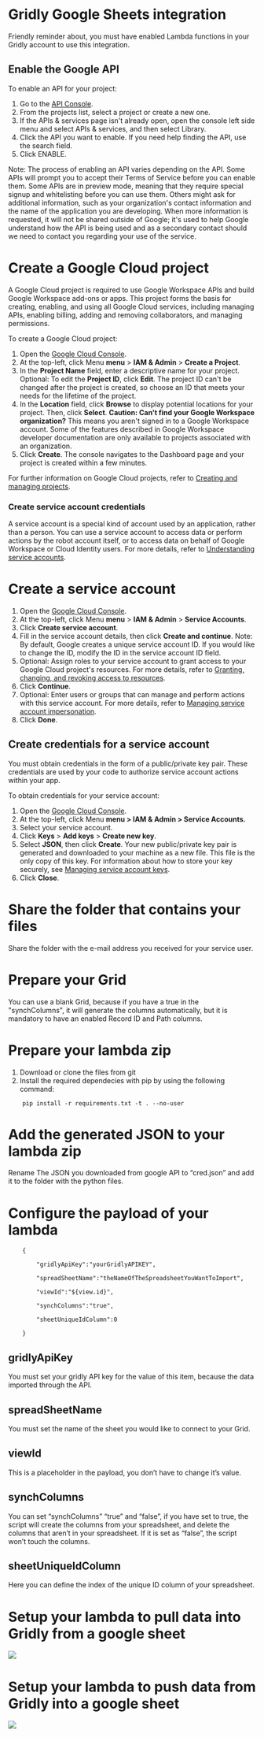 # Gridly Google Sheets integration
Friendly reminder about, you must have enabled Lambda functions in your Gridly account to use this integration.

## **Enable the Google API**

To enable an API for your project:

1. Go to the [API Console](https://console.developers.google.com/).
2. From the projects list, select a project or create a new one.
3. If the APIs &amp; services page isn&#39;t already open, open the console left side menu and select APIs &amp; services, and then select Library.
4. Click the API you want to enable. If you need help finding the API, use the search field.
5. Click ENABLE.

Note: The process of enabling an API varies depending on the API. Some APIs will prompt you to accept their Terms of Service before you can enable them. Some APIs are in preview mode, meaning that they require special signup and whitelisting before you can use them. Others might ask for additional information, such as your organization&#39;s contact information and the name of the application you are developing. When more information is requested, it will not be shared outside of Google; it&#39;s used to help Google understand how the API is being used and as a secondary contact should we need to contact you regarding your use of the service.

# **Create a Google Cloud project** 
A Google Cloud project is required to use Google Workspace APIs and build Google Workspace add-ons or apps. This project forms the basis for creating, enabling, and using all Google Cloud services, including managing APIs, enabling billing, adding and removing collaborators, and managing permissions.

To create a Google Cloud project:

1. Open the [Google Cloud Console](https://console.cloud.google.com/).
1. At the top-left, click Menu **menu** > **IAM & Admin** > **Create a Project**.
1. In the **Project Name** field, enter a descriptive name for your project.
   Optional: To edit the **Project ID**, click **Edit**. The project ID can't be changed after the project is created, so choose an ID that meets your needs for the lifetime of the project.
1. In the **Location** field, click **Browse** to display potential locations for your project. Then, click **Select**. **Caution: Can't find your Google Workspace organization?**
   This means you aren't signed in to a Google Workspace account. Some of the features described in Google Workspace developer documentation are only available to projects associated with an organization.
1. Click **Create**. The console navigates to the Dashboard page and your project is created within a few minutes.

For further information on Google Cloud projects, refer to [Creating and managing projects](https://cloud.google.com/resource-manager/docs/creating-managing-projects).

### **Create service account credentials**
A service account is a special kind of account used by an application, rather than a person. You can use a service account to access data or perform actions by the robot account itself, or to access data on behalf of Google Workspace or Cloud Identity users. For more details, refer to [Understanding service accounts](https://cloud.google.com/iam/docs/understanding-service-accounts).
# **Create a service account**
1. Open the [Google Cloud Console](https://console.cloud.google.com/).
1. At the top-left, click Menu **menu** > **IAM & Admin** > **Service Accounts**.
1. Click **Create service account**.
1. Fill in the service account details, then click **Create and continue**. Note: By default, Google creates a unique service account ID. If you would like to change the ID, modify the ID in the service account ID field.
1. Optional: Assign roles to your service account to grant access to your Google Cloud project's resources. For more details, refer to [Granting, changing, and revoking access to resources](https://cloud.google.com/iam/docs/granting-changing-revoking-access).
1. Click **Continue**.
1. Optional: Enter users or groups that can manage and perform actions with this service account. For more details, refer to [Managing service account impersonation](https://cloud.google.com/iam/docs/impersonating-service-accounts).
1. Click **Done**.
## Create credentials for a service account
You must obtain credentials in the form of a public/private key pair. These credentials are used by your code to authorize service account actions within your app.

To obtain credentials for your service account:

1. Open the [Google Cloud Console](https://console.cloud.google.com/).
1. At the top-left, click Menu **menu > IAM & Admin > Service Accounts.**
1. Select your service account.
1. Click **Keys** > **Add keys** > **Create new key**.
1. Select **JSON**, then click **Create**.
   Your new public/private key pair is generated and downloaded to your machine as a new file. This file is the only copy of this key. For information about how to store your key securely, see [Managing service account keys](https://cloud.google.com/iam/docs/understanding-service-accounts#managing_service_account_keys).
1. Click **Close**.


# Share the folder that contains your files
Share the folder with the e-mail address you received for your service user.
# Prepare your Grid
You can use a blank Grid, because if you have a true in the "synchColumns", it will generate the columns automatically, but it is mandatory to have an enabled Record ID and Path columns.

# Prepare your lambda zip
1. Download or clone the files from git
2. Install the required dependecies with pip by using the following command:   
```
	pip install -r requirements.txt -t . --no-user
```

# Add the generated JSON to your lambda zip
Rename The JSON you downloaded from google API to “cred.json” and add it to the folder with the python files.

# Configure the payload of your lambda
```
	{

		"gridlyApiKey":"yourGridlyAPIKEY",

		"spreadSheetName":"theNameOfTheSpreadsheetYouWantToImport",

		"viewId":"${view.id}",

		"synchColumns":"true",

		"sheetUniqueIdColumn":0

	}
```

## gridlyApiKey
You must set your gridly API key for the value of this item, because the data imported through the API.
## spreadSheetName
You must set the name of the sheet you would like to connect to your Grid.
## viewId
This is a placeholder in the payload, you don’t have to change it’s value.
## synchColumns
You can set “synchColumns” “true” and “false”, if you have set to true, the script will create the columns from your spreadsheet, and delete the columns that aren’t in your spreadsheet. If it is set as “false”, the script won’t touch the columns.
## sheetUniqueIdColumn
Here you can define the index of the unique ID column of your spreadsheet.
# Setup your lambda to pull data into Gridly from a google sheet
![](images/lambda_pull.png)

# Setup your lambda to push data from Gridly into a google sheet
![](images/lambda_push.png)
